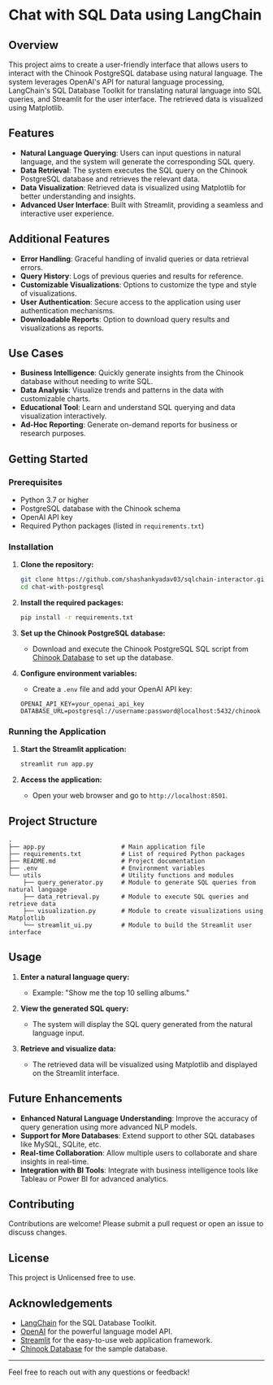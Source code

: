 
# Chat with SQL Data using LangChain

## Overview

This project aims to create a user-friendly interface that allows users to interact with the Chinook PostgreSQL database using natural language. The system leverages OpenAI's API for natural language processing, LangChain's SQL Database Toolkit for translating natural language into SQL queries, and Streamlit for the user interface. The retrieved data is visualized using Matplotlib.

## Features

- **Natural Language Querying**: Users can input questions in natural language, and the system will generate the corresponding SQL query.
- **Data Retrieval**: The system executes the SQL query on the Chinook PostgreSQL database and retrieves the relevant data.
- **Data Visualization**: Retrieved data is visualized using Matplotlib for better understanding and insights.
- **Advanced User Interface**: Built with Streamlit, providing a seamless and interactive user experience.

## Additional Features

- **Error Handling**: Graceful handling of invalid queries or data retrieval errors.
- **Query History**: Logs of previous queries and results for reference.
- **Customizable Visualizations**: Options to customize the type and style of visualizations.
- **User Authentication**: Secure access to the application using user authentication mechanisms.
- **Downloadable Reports**: Option to download query results and visualizations as reports.

## Use Cases

- **Business Intelligence**: Quickly generate insights from the Chinook database without needing to write SQL.
- **Data Analysis**: Visualize trends and patterns in the data with customizable charts.
- **Educational Tool**: Learn and understand SQL querying and data visualization interactively.
- **Ad-Hoc Reporting**: Generate on-demand reports for business or research purposes.

## Getting Started

### Prerequisites

- Python 3.7 or higher
- PostgreSQL database with the Chinook schema
- OpenAI API key
- Required Python packages (listed in `requirements.txt`)

### Installation

1. **Clone the repository:**
    ```sh
    git clone https://github.com/shashankyadav03/sqlchain-interactor.git
    cd chat-with-postgresql
    ```

2. **Install the required packages:**
    ```sh
    pip install -r requirements.txt
    ```

3. **Set up the Chinook PostgreSQL database:**
    - Download and execute the Chinook PostgreSQL SQL script from [Chinook Database](https://github.com/lerocha/chinook-database/blob/master/ChinookDatabase/DataSources/Chinook_PostgreSql.sql) to set up the database.

4. **Configure environment variables:**
    - Create a `.env` file and add your OpenAI API key:
    ```env
    OPENAI_API_KEY=your_openai_api_key
    DATABASE_URL=postgresql://username:password@localhost:5432/chinook
    ```

### Running the Application

1. **Start the Streamlit application:**
    ```sh
    streamlit run app.py
    ```

2. **Access the application:**
    - Open your web browser and go to `http://localhost:8501`.

## Project Structure

```plaintext
.
├── app.py                     # Main application file
├── requirements.txt           # List of required Python packages
├── README.md                  # Project documentation
├── .env                       # Environment variables
└── utils                      # Utility functions and modules
    ├── query_generator.py     # Module to generate SQL queries from natural language
    ├── data_retrieval.py      # Module to execute SQL queries and retrieve data
    ├── visualization.py       # Module to create visualizations using Matplotlib
    └── streamlit_ui.py        # Module to build the Streamlit user interface
```

## Usage

1. **Enter a natural language query:**
    - Example: "Show me the top 10 selling albums."

2. **View the generated SQL query:**
    - The system will display the SQL query generated from the natural language input.

3. **Retrieve and visualize data:**
    - The retrieved data will be visualized using Matplotlib and displayed on the Streamlit interface.

## Future Enhancements

- **Enhanced Natural Language Understanding**: Improve the accuracy of query generation using more advanced NLP models.
- **Support for More Databases**: Extend support to other SQL databases like MySQL, SQLite, etc.
- **Real-time Collaboration**: Allow multiple users to collaborate and share insights in real-time.
- **Integration with BI Tools**: Integrate with business intelligence tools like Tableau or Power BI for advanced analytics.

## Contributing

Contributions are welcome! Please submit a pull request or open an issue to discuss changes.

## License

This project is Unlicensed free to use.

## Acknowledgements

- [LangChain](https://github.com/hwchase17/langchain) for the SQL Database Toolkit.
- [OpenAI](https://openai.com/) for the powerful language model API.
- [Streamlit](https://streamlit.io/) for the easy-to-use web application framework.
- [Chinook Database](https://github.com/lerocha/chinook-database) for the sample database.

---

Feel free to reach out with any questions or feedback!
